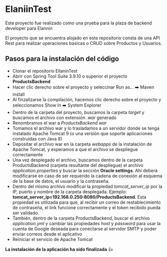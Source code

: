 # ElaniinTest

Este proyecto fue realizado como una prueba para la plaza de backend developer para Elannin

El proyecto que se encuentra alojado en este repositorio consta de una API Rest para realizar operaciones basicas o CRUD sobre Productos y Usuarios. 

## Pasos para la instalación del código

- Clonar el repositorio EllaninTest
- Abrir con Spring Tool Suite 3.9.10 o superior el proyecto **ProductsBackend**
- Hacer clic derecho sobre el proyecto y seleccinar Run as... :arrow_right: Maven install
- Al finzalizarse la compilación, hacemos clic derecho sobre el proyecto y seleccionamos Show In :arrow_right: System Explorer
- Dentro de la carpeta del proyecto, buscamos la carpeta _target_ y buscamos el archivo con extensión _.war_ generado
- Renombramos el war a _ProductsBackend.war_
- Tomamos el archivo war y lo trasladamos a un servidor donde se tenga instalado Apache Tomcat 9 (o una versión que soporte aplicaciones construidas con Java 8)
- Depositar el archivo war en la carpeta _webapps_ de la instalación de Apache Tomcat, y esperamos a que el archivo se despliegue correctamente
- Una vez desplegado el archivo, buscamos dentro de la carpeta ProductsBackend (carpeta resultante del despliegue) el archivo _application.properties_ y buscar la sección **Oracle settings**. Ahí deberá modificarse en caso de ser requerido la cadena de conexión al esquema de la base de datos, el usuario y la contraseña. 
- Dentro del mismo archivo modificar la propiedad _tomcat_server_ip_ por la IP, puerto y nombre de la carpeta desplegada.
Ejemplo: **tomcat_server_ip=192.168.0.250:8080/ProductsBackend**. Esta propiedad es utilizada para que, al recibir un correo de restablecimiento de contraseña, el link funcione correctamente y el token recibido pueda ser validado.
- También, dentro de la carpeta ProductsBackend, buscar el archivo _application.yml_ y cambiar las propiedades _host_ y _password_ para usar la cuenta de Google deseada para conectarse al servidor SMTP y poder enviar correos desde el aplicativo
- Reiniciar el servicio de Apache Tomcat

**La instalación de la aplicación ha sido finalizada** :thumbsup:

